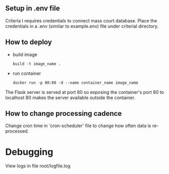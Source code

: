 ## Setup in .env file
Criteria I requires credentials to connect mass court database. Place the credentials in a .env (similar to example.env) file under criteriaI directory.

## How to deploy

- build image
  ```
  build -t image_name .
  ```
- run container
  ```
  docker run -p 80:80 -d --name container_name image_name
  ```

The Flask server is served at port 80 so exposing the container's port 80 to localhost 80 makes the server available outside the container. 


## How to change processing cadence
Change cron time in 'cron-scheduler' file to change how often data is re-processed. 

# Debugging
View logs in file root/logfile.log